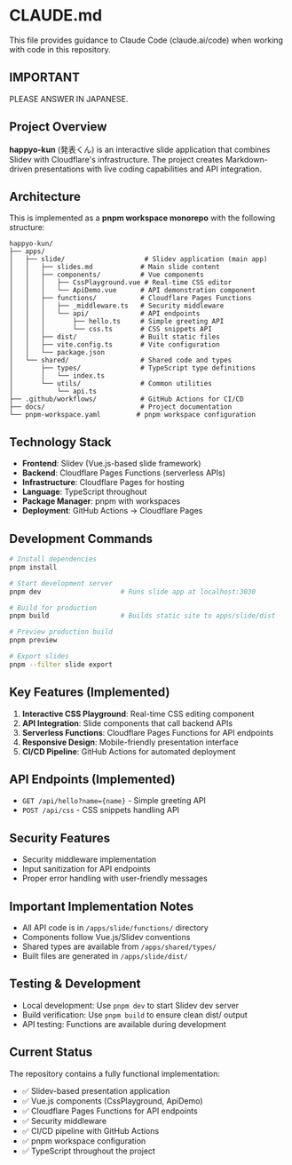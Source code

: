 # CLAUDE.md

This file provides guidance to Claude Code (claude.ai/code) when working with code in this repository.

## IMPORTANT
PLEASE ANSWER IN JAPANESE.

## Project Overview

**happyo-kun** (発表くん) is an interactive slide application that combines Slidev with Cloudflare's infrastructure. The project creates Markdown-driven presentations with live coding capabilities and API integration.

## Architecture

This is implemented as a **pnpm workspace monorepo** with the following structure:

```
happyo-kun/
├── apps/
│   ├── slide/                    # Slidev application (main app)
│   │   ├── slides.md            # Main slide content
│   │   ├── components/          # Vue components
│   │   │   ├── CssPlayground.vue # Real-time CSS editor
│   │   │   └── ApiDemo.vue      # API demonstration component
│   │   ├── functions/           # Cloudflare Pages Functions
│   │   │   ├── _middleware.ts   # Security middleware
│   │   │   └── api/             # API endpoints
│   │   │       ├── hello.ts     # Simple greeting API
│   │   │       └── css.ts       # CSS snippets API
│   │   ├── dist/                # Built static files
│   │   ├── vite.config.ts       # Vite configuration
│   │   └── package.json
│   └── shared/                  # Shared code and types
│       ├── types/               # TypeScript type definitions
│       │   └── index.ts
│       └── utils/               # Common utilities
│           └── api.ts
├── .github/workflows/           # GitHub Actions for CI/CD
├── docs/                        # Project documentation
└── pnpm-workspace.yaml         # pnpm workspace configuration
```

## Technology Stack

- **Frontend**: Slidev (Vue.js-based slide framework)
- **Backend**: Cloudflare Pages Functions (serverless APIs)
- **Infrastructure**: Cloudflare Pages for hosting
- **Language**: TypeScript throughout
- **Package Manager**: pnpm with workspaces
- **Deployment**: GitHub Actions → Cloudflare Pages

## Development Commands

```bash
# Install dependencies
pnpm install

# Start development server
pnpm dev                    # Runs slide app at localhost:3030

# Build for production
pnpm build                  # Builds static site to apps/slide/dist

# Preview production build
pnpm preview

# Export slides
pnpm --filter slide export
```

## Key Features (Implemented)

1. **Interactive CSS Playground**: Real-time CSS editing component
2. **API Integration**: Slide components that call backend APIs
3. **Serverless Functions**: Cloudflare Pages Functions for API endpoints
4. **Responsive Design**: Mobile-friendly presentation interface
5. **CI/CD Pipeline**: GitHub Actions for automated deployment

## API Endpoints (Implemented)

- `GET /api/hello?name={name}` - Simple greeting API
- `POST /api/css` - CSS snippets handling API

## Security Features

- Security middleware implementation
- Input sanitization for API endpoints
- Proper error handling with user-friendly messages

## Important Implementation Notes

- All API code is in `/apps/slide/functions/` directory
- Components follow Vue.js/Slidev conventions
- Shared types are available from `/apps/shared/types/`
- Built files are generated in `/apps/slide/dist/`

## Testing & Development

- Local development: Use `pnpm dev` to start Slidev dev server
- Build verification: Use `pnpm build` to ensure clean dist/ output
- API testing: Functions are available during development

## Current Status

The repository contains a fully functional implementation:
- ✅ Slidev-based presentation application
- ✅ Vue.js components (CssPlayground, ApiDemo)
- ✅ Cloudflare Pages Functions for API endpoints
- ✅ Security middleware
- ✅ CI/CD pipeline with GitHub Actions
- ✅ pnpm workspace configuration
- ✅ TypeScript throughout the project